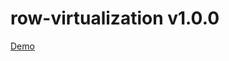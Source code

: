 
row-virtualization v1.0.0
===============================================
[Demo](https://dvzg3.csb.app/)